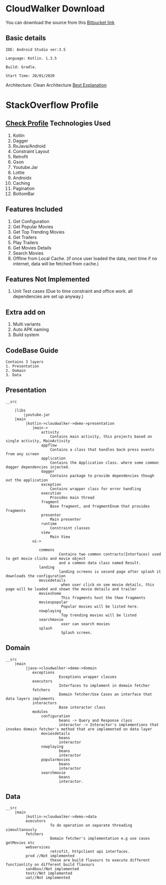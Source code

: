 CloudWalker Download
===============
You can download the source from this [Bitbucket link](/https://github.com/droidwithme/kotlin-mvp-dagger2-rxjava-clean_architecture-master/archive/master.zip)

Basic details
----------
```
IDE: Android Studio ver:3.5

Language: Kotlin. 1.3.5

Build: Gradle.

Start Time: 20/01/2020
```
Architecture: Clean Architecture [Best Explanation](https://www.raywenderlich.com/3595916-clean-architecture-tutorial-for-android-getting-started)

StackOverflow Profile
====
[Check Profile](/https://stackoverflow.com/users/4745607/devendra-singh)
Technologies Used
----
1. Kotlin
2. Dagger
3. RxJava/Android
4. Constraint Layout
5. Retrofit
6. Gson
7. Youtube.Jar
8. Lottie
9. Androidx
10. Caching
11. Pagination
12. BottomBar


Features Included
----
1. Get Configuration
2. Get Popular Movies
3. Get Top Trending Movies
4. Get Trailers
5. Play Trailers
6. Get Movies Details
7. Search Movies
8. Offline from Local Cache. (if once user loaded the data, next time if no internet, data will be fetched from cache.)

Features Not Implemented
----
1. Unit Test cases (Due to time constraint and office work. all dependencies are set up anyway.)


Extra add on
----
1. Multi variants
2. Auto APK naming
3. Build system

CodeBase Guide
-----
```
Contains 3 layers
1. Presentation
2. Domain
3. Data
```

Presentation
-----
```
__src

    |libs
        |youtube.jar
    |main
         |kotlin->cloudwalker->demo->presentation
            |main->
                activity
                    Contains main activity, this projects based on single activity, MainActivity
                appflow
                    Contains a class that handles back press events from any screen
                application
                    Contains the Application class. where some common dagger dependencies injected.
                dagger
                    Contains package to provide dependencies though out the application
                exception
                    Contains wrapper class for error handling
                execution
                    Provides main thread
                fragment
                    Base fragment, and fragmentEnum that provides fragments
                presenter
                    Main presenter
                runtime
                    Constraint classes
                view
                    Main View
            ui->
             
               commons
                        Contains two common contracts(Interfaces) used to get movie clicks and movie object
                        and a common data class named Result.
               landing
                        landing screens is second page after splash it downloads the configuration
               moviedetails
                         when user click on see movie details, this page will be loaded and shown the movie details and trailer
               movieshome
                         This fragments host the thee fragments
               moviespopular
                         Popular movies will be listed here.
               nowplaying
                         Top trending movies will be listed
               searchmovie
                         user can search movies 
               splash   
                         Splash screen.
```
Domain
-----
```
__src
    |main
         |java->cloudwalker->demo->domain
            exceptions
                        Exceptions wrapper classes
            executors
                        Interfaces to implement in domain fetcher
            fetchers
                        Domain fetcher/Use Cases an interface that data layers implements
            interactors
                        Base interactor class
            modules
                configuration
                        beans -> Query and Response class
                        interactor -> Interactor's implementions that invokes domain fetcher's method that are implemented on data layer
                moviesdetails
                        beans
                        interactor
                nowplaying
                        beans
                        interactor
                popularmovies
                        beans
                        interactor
                searchmovie
                        beans
                        interactor.
```

Data 
-------
```
__src
    |main
         |kotlin->cloudwalker->demo->data
         executors
                    To do operation on separate threading simoultanously
         fetchers
                    Domain fetcher's implementation e.g use cases getMovies etc
         webservices
                    retrofit, httpclient api interfaces.
         prod //Not implemented
                    these are build flavours to execute different functionlity on different build flavours
         sandbox//Not implemented
         test//Not implemented
         uat//Not implemented 
```
